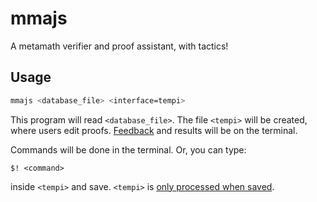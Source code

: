 # mmajs

A metamath verifier and proof assistant, with tactics!

## Usage

```bash
mmajs <database_file> <interface=tempi>
```

This program will read `<database_file>`. The file `<tempi>` will be created, where users edit proofs. [Feedback](https://crates.io/crates/indicatif) and results will be on the terminal.

Commands will be done in the terminal. Or, you can type:

```
$! <command>
```

inside `<tempi>` and save. `<tempi>` is [only processed when saved](https://docs.rs/notify/latest/notify/poll/struct.PollWatcher.html).
